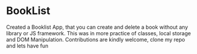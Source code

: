 # BookList
Created a Booklist App, that you can create and delete a book without any library or JS framework. 
This was in more practice of classes, local storage and DOM Manipulation. 
Contributions are kindly welcome, clone my repo and lets have fun
